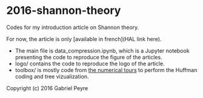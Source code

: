 # 2016-shannon-theory
Codes for my introduction article on Shannon theory.

For now, the article is only [available in french](HAL link here).

- The main file is data_compression.ipynb, which is a Jupyter notebook presenting the code
to reproduce the figure of the articles.
- logo/ contains the code to reproduce the logo of the article.
- toolbox/ is mostly code from [the numerical tours](http://www.numerical-tours.com) to perform the Huffman coding and tree vizualization.

Copyright (c) 2016 Gabriel Peyre
